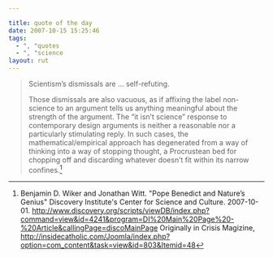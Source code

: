 ```yaml
---

title: quote of the day
date: 2007-10-15 15:25:46
tags:
  - ", "quotes
  - ", "science
layout: rut
---
```


> Scientism’s dismissals are … self-refuting.
> 
> Those dismissals are also vacuous, as if affixing the label non-science to an argument tells us anything meaningful about the strength of the argument. The “it isn’t science” response to contemporary design arguments is neither a reasonable nor a particularly stimulating reply. In such cases, the mathematical/empirical approach has degenerated from a way of thinking into a way of stopping thought, a Procrustean bed for chopping off and discarding whatever doesn’t fit within its narrow confines.[^200710151]

[^200710151]: Benjamin D. Wiker and Jonathan Witt.  "Pope Benedict and Nature’s Genius"  Discovery Institute's Center for Science and Culture.  2007-10-01.  <http://www.discovery.org/scripts/viewDB/index.php?command=view&id=4241&program=DI%20Main%20Page%20-%20Article&callingPage=discoMainPage> Originally in Crisis Magizine, <http://insidecatholic.com/Joomla/index.php?option=com_content&task=view&id=803&Itemid=48>

